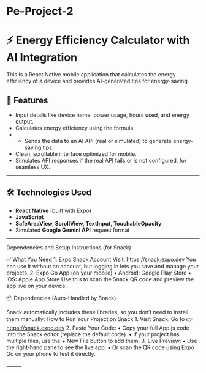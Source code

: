 # Pe-Project-2
# ⚡ Energy Efficiency Calculator with AI Integration

This is a React Native mobile application that calculates the energy efficiency of a device and provides AI-generated tips for energy-saving. 
## 🚀 Features

- Input details like device name, power usage, hours used, and energy output.
- Calculates energy efficiency using the formula:
- - Sends the data to an AI API (real or simulated) to generate energy-saving tips.
- Clean, scrollable interface optimized for mobile.
- Simulates API responses if the real API fails or is not configured, for seamless UX.

---

## 🛠️ Technologies Used

- **React Native** (built with Expo)
- **JavaScript**
- **SafeAreaView, ScrollView, TextInput, TouchableOpacity**
- Simulated **Google Gemini API** request format

---
 Dependencies and Setup Instructions (for Snack)

✅ What You Need
	1.	Expo Snack Account
Visit: https://snack.expo.dev
You can use it without an account, but logging in lets you save and manage your projects.
	2.	Expo Go App (on your mobile)
	•	Android: Google Play Store
	•	iOS: Apple App Store
Use this to scan the Snack QR code and preview the app live on your device.

📦 Dependencies (Auto-Handled by Snack)

Snack automatically includes these libraries, so you don’t need to install them manually:
How to Run Your Project on Snack
	1.	Visit Snack:
Go to 👉 https://snack.expo.dev
	2.	Paste Your Code:
	•	Copy your full App.js code into the Snack editor (replace the default code).
	•	If your project has multiple files, use the + New File button to add them.
	3.	Live Preview:
	•	Use the right-hand pane to see the live app.
	•	Or scan the QR code using Expo Go on your phone to test it directly.

⸻



